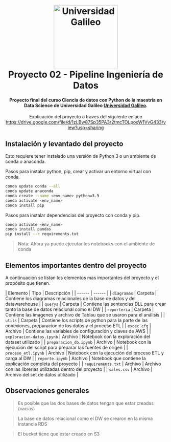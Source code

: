 <h1 align="center">
<br>
  <a href="https://www.galileo.edu/"><img src="https://estudiantes.galileo.edu/img/Logos/logo-noslogan.png" alt="Universidad Galileo" width="200"></a>
  <br>
  Proyecto 02 - Pipeline Ingeniería de Datos
</h1>

<h4 align="center">Proyecto final del curso Ciencia de datos con Python de la maestría en Data Science de Universidad Galileo <a href="https://www.galileo.edu/" target="_blank">Universidad Galileo</a>.</h4>


<p align="center">
  Explicación del proyecto a traves del siguiente enlace
  <a href="https://drive.google.com/file/d/1zLBw87Sp35PA3r2tmcTOLpoxW1VvG433/view?usp=sharing">https://drive.google.com/file/d/1zLBw87Sp35PA3r2tmcTOLpoxW1VvG433/view?usp=sharing</a>
</p>

## Instalación y levantado del proyecto

Esto requiere tener instalado una versión de Python 3 o un ambiente de conda o anaconda.

Pasos para instalar python, pip, crear y activar un entorno virtual con conda.

```sh
conda update conda --all
conda update anaconda
conda create --name <env_name> python=3.9
conda activate <env_name>
conda install pip
```

Pasos para instalar dependencias del proyecto con conda y pip.

```sh
conda activate <env_name>
conda install pandas
pip install --r requirements.txt
```

> Nota: Ahora ya puede ejecutar los notebooks con el ambiente de conda

## Elementos importantes dentro del proyecto

A continuación se listan los elementos mas importantes del proyecto y el propósito que tienen.

| Elemento | Tipo | Descripción | 
| ------ | ------ |
| `diagramas` | Carpeta | Contiene los diagramas relacionales de la base de datos y del datawarehouse |
| `querys` | Carpeta | Contiene las sentencias DLL para crear tanto la base de datos relacional como el DW |
| `reporteria` | Carpeta | Contiene las imagenes y archivo de Tablau que se usaron para el análisis |
| `utils` | Carpeta | Contiene los scripts de python para la parte de las conexiones, preparacion de los datos y el proceso ETL |
| `escec.cfg` | Archivo | Contiene las variables de configuración y claves de AWS |
| `exploracion-datos.ipynb` | Archivo | Notebook con la exploración del dataset utilizado |
| `preparacion_db.ipynb` | Archivo | Notebook con la ejecución del script para preparar las fuentes de origen |
| `proceso_etl.ipynb` | Archivo | Notebook con la ejecución del proceso ETL y carga al DW |
| `reporte.ipynb` | Archivo | Notebook que contiene la explicación completa del proyecto |
| `requirements.txt` | Archivo | Archivo con las librerias utilizadas dentro del proyecto |
| `sales.csv` | Archivo | Archivo del set de datos utilizado |

## Observaciones generales

> Es posible que las dos bases de datos tengan que estar creadas (vacias)

> La base de datos relacional como el DW se crearon en la misma instancia RDS

> El bucket tiene que estar creado en S3
